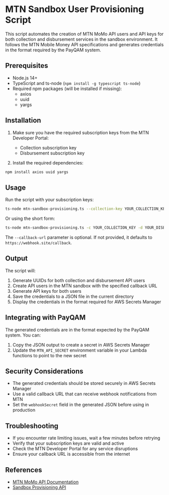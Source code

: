 # MTN Sandbox User Provisioning Script

This script automates the creation of MTN MoMo API users and API keys for both collection and disbursement services in the sandbox environment. It follows the MTN Mobile Money API specifications and generates credentials in the format required by the PayQAM system.

## Prerequisites

- Node.js 14+
- TypeScript and ts-node (`npm install -g typescript ts-node`)
- Required npm packages (will be installed if missing):
  - axios
  - uuid
  - yargs

## Installation

1. Make sure you have the required subscription keys from the MTN Developer Portal:
   - Collection subscription key
   - Disbursement subscription key

2. Install the required dependencies:

```bash
npm install axios uuid yargs
```

## Usage

Run the script with your subscription keys:

```bash
ts-node mtn-sandbox-provisioning.ts --collection-key YOUR_COLLECTION_KEY --disbursement-key YOUR_DISBURSEMENT_KEY --callback-url YOUR_CALLBACK_URL
```

Or using the short form:

```bash
ts-node mtn-sandbox-provisioning.ts -c YOUR_COLLECTION_KEY -d YOUR_DISBURSEMENT_KEY -u YOUR_CALLBACK_URL
```

The `--callback-url` parameter is optional. If not provided, it defaults to `https://webhook.site/callback`.

## Output

The script will:

1. Generate UUIDs for both collection and disbursement API users
2. Create API users in the MTN sandbox with the specified callback URL
3. Generate API keys for both users
4. Save the credentials to a JSON file in the current directory
5. Display the credentials in the format required for AWS Secrets Manager

## Integrating with PayQAM

The generated credentials are in the format expected by the PayQAM system. You can:

1. Copy the JSON output to create a secret in AWS Secrets Manager
2. Update the `MTN_API_SECRET` environment variable in your Lambda functions to point to the new secret

## Security Considerations

- The generated credentials should be stored securely in AWS Secrets Manager
- Use a valid callback URL that can receive webhook notifications from MTN
- Set the `webhookSecret` field in the generated JSON before using in production

## Troubleshooting

- If you encounter rate limiting issues, wait a few minutes before retrying
- Verify that your subscription keys are valid and active
- Check the MTN Developer Portal for any service disruptions
- Ensure your callback URL is accessible from the internet

## References

- [MTN MoMo API Documentation](https://momodeveloper.mtn.com/docs)
- [Sandbox Provisioning API](https://momodeveloper.mtn.com/API-collections#api=sandbox-provisioning-api)
